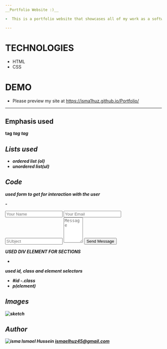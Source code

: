 ```yaml
---
__Portfolio Website :)__

-  This is a portfolio website that showcases all of my work as a software engineer. I have used HTML and CSS to develop the website. I first sketched the website on paper drawn from various portfolio websites online and then developed it into a fully functional website.

---
```


# TECHNOLOGIES
- HTML
- CSS
# DEMO
- Please preview my site at https://isma1huz.github.io/Portfolio/

____________




## Emphasis used

**<strong> tag**
**<em> tag**
**<i> tag**

## Lists used

 - ordered list (ol) 
 - unordered list(ul)



## Code

used form to get for interaction with the user

-<form id="form">
        <input type="text" placeholder="Your Name">
        <input type="text" placeholder="Your Email">
        <input type="text" placeholder="SUbject">
        <textarea name="Message" placeholder="Message" cols="5" rows="5"></textarea>
        <button type="submit">Send Message</button>
       </form>


USED DIV ELEMENT FOR SECTIONS 

 -  <div></div>
 


used id, class and element selectors 

 - #id 
 -.class
 - p(element)


## Images



![sketch](https://user-images.githubusercontent.com/132744360/236701384-3996de28-5041-4060-9ffa-b757b81e271d.jpeg)
 
## Author
 ![isma](https://user-images.githubusercontent.com/132744360/236701477-42b20f4b-0d62-4b2f-af75-fcdc7071468c.jpg)
 **Ismael Hussein**
 **ismaelhuz45@gmail.com**

